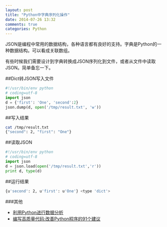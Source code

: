 ```yaml
---
layout: post
title: "Python中字典序列化操作"
date: 2014-07-26 13:32
comments: true
categories: Python
---
```

JSON是编程中常用的数据结构，各种语言都有良好的支持。字典是Python的一种数据结构。可以看成关联数组。

有些时候我们需要设计到字典转换成JSON序列化到文件，或者从文件中读取JSON。简单备忘一下。
<!--more-->
##Dict转JSON写入文件
```python
#!/usr/bin/env python
# coding=utf-8
import json
d = {'first': 'One', 'second':2}
json.dump(d, open('/tmp/result.txt', 'w'))
```

##写入结果
```bash
cat /tmp/result.txt 
{"second": 2, "first": "One"}
```

##读取JSON
```python
#!/usr/bin/env python
# coding=utf-8
import json
d = json.load(open('/tmp/result.txt','r'))
print d, type(d)
```

##运行结果
```bash
{u'second': 2, u'first': u'One'} <type 'dict'>
```

###其他
  * <a href="http://www.amazon.cn/gp/product/B00GHGZLWS/ref=as_li_tf_tl?ie=UTF8&camp=536&creative=3200&creativeASIN=B00GHGZLWS&linkCode=as2&tag=droidyue-23">利用Python进行数据分析</a><img src="http://ir-cn.amazon-adsystem.com/e/ir?t=droidyue-23&l=as2&o=28&a=B00GHGZLWS" width="1" height="1" border="0" alt="" style="border:none !important; margin:0px !important;" />
  * <a href="http://www.amazon.cn/gp/product/B00KYFJTP8/ref=as_li_tf_tl?ie=UTF8&camp=536&creative=3200&creativeASIN=B00KYFJTP8&linkCode=as2&tag=droidyue-23">编写高质量代码:改善Python程序的91个建议</a><img src="http://ir-cn.amazon-adsystem.com/e/ir?t=droidyue-23&l=as2&o=28&a=B00KYFJTP8" width="1" height="1" border="0" alt="" style="border:none !important; margin:0px !important;" />

